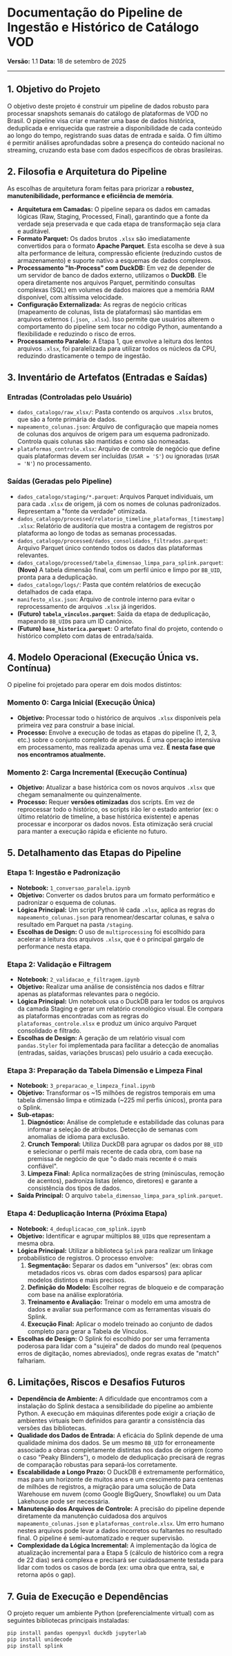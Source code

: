 # Documentação do Pipeline de Ingestão e Histórico de Catálogo VOD

**Versão:** 1.1
**Data:** 18 de setembro de 2025

---

## 1. Objetivo do Projeto

O objetivo deste projeto é construir um pipeline de dados robusto para processar snapshots semanais do catálogo de plataformas de VOD no Brasil. O pipeline visa criar e manter uma base de dados histórica, deduplicada e enriquecida que rastreie a disponibilidade de cada conteúdo ao longo do tempo, registrando suas datas de entrada e saída. O fim último é permitir análises aprofundadas sobre a presença do conteúdo nacional no streaming, cruzando esta base com dados específicos de obras brasileiras.

## 2. Filosofia e Arquitetura do Pipeline

As escolhas de arquitetura foram feitas para priorizar a **robustez, manutenibilidade, performance e eficiência de memória**.

-   **Arquitetura em Camadas:** O pipeline separa os dados em camadas lógicas (Raw, Staging, Processed, Final), garantindo que a fonte da verdade seja preservada e que cada etapa de transformação seja clara e auditável.
-   **Formato Parquet:** Os dados brutos `.xlsx` são imediatamente convertidos para o formato **Apache Parquet**. Esta escolha se deve à sua alta performance de leitura, compressão eficiente (reduzindo custos de armazenamento) e suporte nativo a esquemas de dados complexos.
-   **Processamento "In-Process" com DuckDB:** Em vez de depender de um servidor de banco de dados externo, utilizamos o **DuckDB**. Ele opera diretamente nos arquivos Parquet, permitindo consultas complexas (SQL) em volumes de dados maiores que a memória RAM disponível, com altíssima velocidade.
-   **Configuração Externalizada:** As regras de negócio críticas (mapeamento de colunas, lista de plataformas) são mantidas em arquivos externos (`.json`, `.xlsx`). Isso permite que usuários alterem o comportamento do pipeline sem tocar no código Python, aumentando a flexibilidade e reduzindo o risco de erros.
-   **Processamento Paralelo:** A Etapa 1, que envolve a leitura dos lentos arquivos `.xlsx`, foi paralelizada para utilizar todos os núcleos da CPU, reduzindo drasticamente o tempo de ingestão.

## 3. Inventário de Artefatos (Entradas e Saídas)

### Entradas (Controladas pelo Usuário)

-   `dados_catalogo/raw_xlsx/`: Pasta contendo os arquivos `.xlsx` brutos, que são a fonte primária de dados.
-   `mapeamento_colunas.json`: Arquivo de configuração que mapeia nomes de colunas dos arquivos de origem para um esquema padronizado. Controla quais colunas são mantidas e como são nomeadas.
-   `plataformas_controle.xlsx`: Arquivo de controle de negócio que define quais plataformas devem ser incluídas (`USAR = 'S'`) ou ignoradas (`USAR = 'N'`) no processamento.

### Saídas (Geradas pelo Pipeline)

-   `dados_catalogo/staging/*.parquet`: Arquivos Parquet individuais, um para cada `.xlsx` de origem, já com os nomes de colunas padronizados. Representam a "fonte da verdade" otimizada.
-   `dados_catalogo/processed/relatorio_timeline_plataformas_[timestamp].xlsx`: Relatório de auditoria que mostra a contagem de registros por plataforma ao longo de todas as semanas processadas.
-   `dados_catalogo/processed/dados_consolidados_filtrados.parquet`: Arquivo Parquet único contendo todos os dados das plataformas relevantes.
-   `dados_catalogo/processed/tabela_dimensao_limpa_para_splink.parquet`: **(Novo)** A tabela dimensão final, com um perfil único e limpo por `BB_UID`, pronta para a deduplicação.
-   `dados_catalogo/logs/`: Pasta que contém relatórios de execução detalhados de cada etapa.
-   `manifesto_xlsx.json`: Arquivo de controle interno para evitar o reprocessamento de arquivos `.xlsx` já ingeridos.
-   **(Futuro) `tabela_vinculos.parquet`**: Saída da etapa de deduplicação, mapeando `BB_UID`s para um ID canônico.
-   **(Futuro) `base_historica.parquet`**: O artefato final do projeto, contendo o histórico completo com datas de entrada/saída.

## 4. Modelo Operacional (Execução Única vs. Contínua)

O pipeline foi projetado para operar em dois modos distintos:

### Momento 0: Carga Inicial (Execução Única)

-   **Objetivo:** Processar todo o histórico de arquivos `.xlsx` disponíveis pela primeira vez para construir a base inicial.
-   **Processo:** Envolve a execução de todas as etapas do pipeline (1, 2, 3, etc.) sobre o conjunto completo de arquivos. É uma operação intensiva em processamento, mas realizada apenas uma vez. **É nesta fase que nos encontramos atualmente.**

### Momento 2: Carga Incremental (Execução Contínua)

-   **Objetivo:** Atualizar a base histórica com os novos arquivos `.xlsx` que chegam semanalmente ou quinzenalmente.
-   **Processo:** Requer **versões otimizadas** dos scripts. Em vez de reprocessar todo o histórico, os scripts irão ler o estado anterior (ex: o último relatório de timeline, a base histórica existente) e apenas processar e incorporar os dados novos. Esta otimização será crucial para manter a execução rápida e eficiente no futuro.

## 5. Detalhamento das Etapas do Pipeline

### Etapa 1: Ingestão e Padronização
-   **Notebook:** `1_conversao_paralela.ipynb`
-   **Objetivo:** Converter os dados brutos para um formato performático e padronizar o esquema de colunas.
-   **Lógica Principal:** Um script Python lê cada `.xlsx`, aplica as regras do `mapeamento_colunas.json` para renomear/descartar colunas, e salva o resultado em Parquet na pasta `/staging`.
-   **Escolhas de Design:** O uso de `multiprocessing` foi escolhido para acelerar a leitura dos arquivos `.xlsx`, que é o principal gargalo de performance nesta etapa.

### Etapa 2: Validação e Filtragem
-   **Notebook:** `2_validacao_e_filtragem.ipynb`
-   **Objetivo:** Realizar uma análise de consistência nos dados e filtrar apenas as plataformas relevantes para o negócio.
-   **Lógica Principal:** Um notebook usa o DuckDB para ler todos os arquivos da camada Staging e gerar um relatório cronológico visual. Ele compara as plataformas encontradas com as regras do `plataformas_controle.xlsx` e produz um único arquivo Parquet consolidado e filtrado.
-   **Escolhas de Design:** A geração de um relatório visual com `pandas.Styler` foi implementada para facilitar a detecção de anomalias (entradas, saídas, variações bruscas) pelo usuário a cada execução.

### Etapa 3: Preparação da Tabela Dimensão e Limpeza Final
-   **Notebook:** `3_preparacao_e_limpeza_final.ipynb`
-   **Objetivo:** Transformar os ~15 milhões de registros temporais em uma tabela dimensão limpa e otimizada (~225 mil perfis únicos), pronta para o Splink.
-   **Sub-etapas:**
    1.  **Diagnóstico:** Análise de completude e estabilidade das colunas para informar a seleção de atributos. Detecção de semanas com anomalias de idioma para exclusão.
    2.  **Crunch Temporal:** Utiliza DuckDB para agrupar os dados por `BB_UID` e selecionar o perfil mais recente de cada obra, com base na premissa de negócio de que "o dado mais recente é o mais confiável".
    3.  **Limpeza Final:** Aplica normalizações de string (minúsculas, remoção de acentos), padroniza listas (elenco, diretores) e garante a consistência dos tipos de dados.
-   **Saída Principal:** O arquivo `tabela_dimensao_limpa_para_splink.parquet`.

### Etapa 4: Deduplicação Interna (Próxima Etapa)
-   **Notebook:** `4_deduplicacao_com_splink.ipynb`
-   **Objetivo:** Identificar e agrupar múltiplos `BB_UID`s que representam a mesma obra.
-   **Lógica Principal:** Utilizar a biblioteca `Splink` para realizar um linkage probabilístico de registros. O processo envolve:
    1.  **Segmentação:** Separar os dados em "universos" (ex: obras com metadados ricos vs. obras com dados esparsos) para aplicar modelos distintos e mais precisos.
    2.  **Definição do Modelo:** Escolher regras de bloqueio e de comparação com base na análise exploratória.
    3.  **Treinamento e Avaliação:** Treinar o modelo em uma amostra de dados e avaliar sua performance com as ferramentas visuais do Splink.
    4.  **Execução Final:** Aplicar o modelo treinado ao conjunto de dados completo para gerar a Tabela de Vínculos.
-   **Escolhas de Design:** O Splink foi escolhido por ser uma ferramenta poderosa para lidar com a "sujeira" de dados do mundo real (pequenos erros de digitação, nomes abreviados), onde regras exatas de "match" falhariam.

## 6. Limitações, Riscos e Desafios Futuros

-   **Dependência de Ambiente:** A dificuldade que encontramos com a instalação do Splink destaca a sensibilidade do pipeline ao ambiente Python. A execução em máquinas diferentes pode exigir a criação de ambientes virtuais bem definidos para garantir a consistência das versões das bibliotecas.
-   **Qualidade dos Dados de Entrada:** A eficácia do Splink depende de uma qualidade mínima dos dados. Se um mesmo `BB_UID` for erroneamente associado a obras completamente distintas nos dados de origem (como o caso "Peaky Blinders"), o modelo de deduplicação precisará de regras de comparação robustas para separá-los corretamente.
-   **Escalabilidade a Longo Prazo:** O DuckDB é extremamente performático, mas para um horizonte de muitos anos e um crescimento para centenas de milhões de registros, a migração para uma solução de Data Warehouse em nuvem (como Google BigQuery, Snowflake) ou um Data Lakehouse pode ser necessária.
-   **Manutenção dos Arquivos de Controle:** A precisão do pipeline depende diretamente da manutenção cuidadosa dos arquivos `mapeamento_colunas.json` e `plataformas_controle.xlsx`. Um erro humano nestes arquivos pode levar a dados incorretos ou faltantes no resultado final. O pipeline é semi-automatizado e requer supervisão.
-   **Complexidade da Lógica Incremental:** A implementação da lógica de atualização incremental para a Etapa 5 (cálculo de histórico com a regra de 22 dias) será complexa e precisará ser cuidadosamente testada para lidar com todos os casos de borda (ex: uma obra que entra, sai, e retorna após o gap).

## 7. Guia de Execução e Dependências

O projeto requer um ambiente Python (preferencialmente virtual) com as seguintes bibliotecas principais instaladas:

```bash
pip install pandas openpyxl duckdb jupyterlab
pip install unidecode
pip install splink
```
